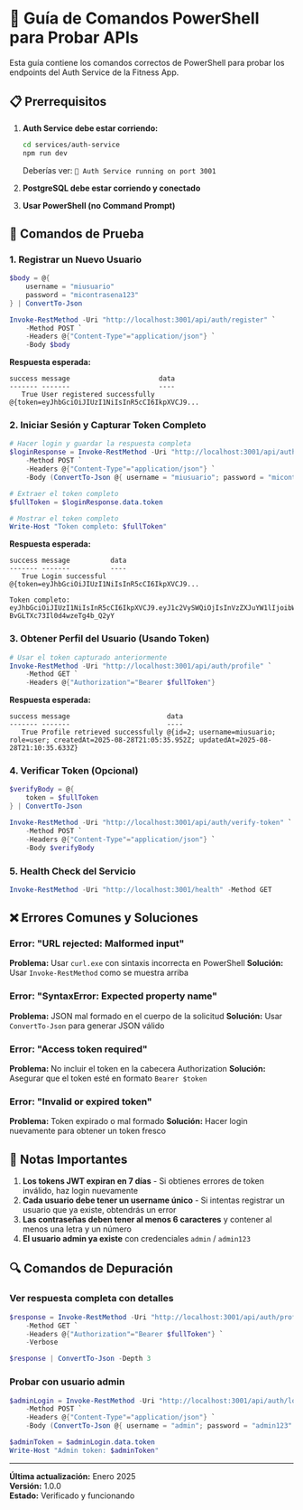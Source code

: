 # 🔧 Guía de Comandos PowerShell para Probar APIs

Esta guía contiene los comandos correctos de PowerShell para probar los endpoints del Auth Service de la Fitness App.

## 📋 Prerrequisitos

1. **Auth Service debe estar corriendo:**
   ```bash
   cd services/auth-service
   npm run dev
   ```
   Deberías ver: `🔐 Auth Service running on port 3001`

2. **PostgreSQL debe estar corriendo y conectado**
3. **Usar PowerShell (no Command Prompt)**

## 🚀 Comandos de Prueba

### 1. Registrar un Nuevo Usuario

```powershell
$body = @{
    username = "miusuario"
    password = "micontrasena123"
} | ConvertTo-Json

Invoke-RestMethod -Uri "http://localhost:3001/api/auth/register" `
    -Method POST `
    -Headers @{"Content-Type"="application/json"} `
    -Body $body
```

**Respuesta esperada:**
```
success message                      data
------- -------                      ----
   True User registered successfully @{token=eyJhbGciOiJIUzI1NiIsInR5cCI6IkpXVCJ9...
```

### 2. Iniciar Sesión y Capturar Token Completo

```powershell
# Hacer login y guardar la respuesta completa
$loginResponse = Invoke-RestMethod -Uri "http://localhost:3001/api/auth/login" `
    -Method POST `
    -Headers @{"Content-Type"="application/json"} `
    -Body (ConvertTo-Json @{ username = "miusuario"; password = "micontrasena123" })

# Extraer el token completo
$fullToken = $loginResponse.data.token

# Mostrar el token completo
Write-Host "Token completo: $fullToken"
```

**Respuesta esperada:**
```
success message          data
------- -------          ----
   True Login successful @{token=eyJhbGciOiJIUzI1NiIsInR5cCI6IkpXVCJ9...

Token completo: eyJhbGciOiJIUzI1NiIsInR5cCI6IkpXVCJ9.eyJ1c2VySWQiOjIsInVzZXJuYW1lIjoibWl1c3VhcmlvIiwicm9sZSI6InVzZXIiLCJpYXQiOjE3NTY0MTU0MzUsImV4cCI6MTc1NzAyMDIzNX0.4xytlIOpMMTLVouc-BvGLTXc73Il0d4wzeTg4b_Q2yY
```

### 3. Obtener Perfil del Usuario (Usando Token)

```powershell
# Usar el token capturado anteriormente
Invoke-RestMethod -Uri "http://localhost:3001/api/auth/profile" `
    -Method GET `
    -Headers @{"Authorization"="Bearer $fullToken"}
```

**Respuesta esperada:**
```
success message                        data
------- -------                        ----
   True Profile retrieved successfully @{id=2; username=miusuario; role=user; createdAt=2025-08-28T21:05:35.952Z; updatedAt=2025-08-28T21:10:35.633Z}
```

### 4. Verificar Token (Opcional)

```powershell
$verifyBody = @{
    token = $fullToken
} | ConvertTo-Json

Invoke-RestMethod -Uri "http://localhost:3001/api/auth/verify-token" `
    -Method POST `
    -Headers @{"Content-Type"="application/json"} `
    -Body $verifyBody
```

### 5. Health Check del Servicio

```powershell
Invoke-RestMethod -Uri "http://localhost:3001/health" -Method GET
```


## ❌ Errores Comunes y Soluciones

### Error: "URL rejected: Malformed input"
**Problema:** Usar `curl.exe` con sintaxis incorrecta en PowerShell
**Solución:** Usar `Invoke-RestMethod` como se muestra arriba

### Error: "SyntaxError: Expected property name"
**Problema:** JSON mal formado en el cuerpo de la solicitud
**Solución:** Usar `ConvertTo-Json` para generar JSON válido

### Error: "Access token required"
**Problema:** No incluir el token en la cabecera Authorization
**Solución:** Asegurar que el token esté en formato `Bearer $token`

### Error: "Invalid or expired token"
**Problema:** Token expirado o mal formado
**Solución:** Hacer login nuevamente para obtener un token fresco

## 🎯 Notas Importantes

1. **Los tokens JWT expiran en 7 días** - Si obtienes errores de token inválido, haz login nuevamente
2. **Cada usuario debe tener un username único** - Si intentas registrar un usuario que ya existe, obtendrás un error
3. **Las contraseñas deben tener al menos 6 caracteres** y contener al menos una letra y un número
4. **El usuario admin ya existe** con credenciales `admin` / `admin123`

## 🔍 Comandos de Depuración

### Ver respuesta completa con detalles
```powershell
$response = Invoke-RestMethod -Uri "http://localhost:3001/api/auth/profile" `
    -Method GET `
    -Headers @{"Authorization"="Bearer $fullToken"} `
    -Verbose

$response | ConvertTo-Json -Depth 3
```

### Probar con usuario admin
```powershell
$adminLogin = Invoke-RestMethod -Uri "http://localhost:3001/api/auth/login" `
    -Method POST `
    -Headers @{"Content-Type"="application/json"} `
    -Body (ConvertTo-Json @{ username = "admin"; password = "admin123" })

$adminToken = $adminLogin.data.token
Write-Host "Admin token: $adminToken"
```

---

**Última actualización:** Enero 2025  
**Versión:** 1.0.0  
**Estado:** Verificado y funcionando